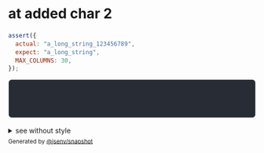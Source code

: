 # at added char 2

```js
assert({
  actual: "a_long_string_123456789",
  expect: "a_long_string",
  MAX_COLUMNS: 30,
});
```

![img](throw.svg)

<details>
  <summary>see without style</summary>

```console
AssertionError: actual and expect are different

actual: "a_long_string_12345"…
expect: "a_long_string"
```

</details>


<sub>
  Generated by <a href="https://github.com/jsenv/core/tree/main/packages/independent/snapshot">@jsenv/snapshot</a>
</sub>